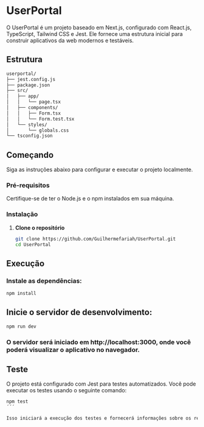 # UserPortal

O UserPortal é um projeto baseado em Next.js, configurado com React.js, TypeScript, Tailwind CSS e Jest. Ele fornece uma estrutura inicial para construir aplicativos da web modernos e testáveis.

## Estrutura
```sh
userportal/
├── jest.config.js
├── package.json
├── src/
│   ├── app/
│   │   └── page.tsx
│   ├── components/
│   │   ├── Form.tsx
│   │   └── Form.test.tsx
│   └── styles/
│       └── globals.css
└── tsconfig.json

```

## Começando

Siga as instruções abaixo para configurar e executar o projeto localmente.

### Pré-requisitos

Certifique-se de ter o 
Node.js e o npm instalados 
em sua máquina.

### Instalação

1. **Clone o repositório**
   ```bash
   git clone https://github.com/Guilhermefariah/UserPortal.git
   cd UserPortal
   ```

## Execução

### Instale as dependências:

```sh
npm install
```

## Inicie o servidor de desenvolvimento:

```sh
npm run dev
```

### O servidor será iniciado em http://localhost:3000, onde você poderá visualizar o aplicativo no navegador.

## Teste

O projeto está configurado com Jest para testes automatizados. Você pode executar os testes usando o seguinte comando:

```sh
npm test
´´´

Isso iniciará a execução dos testes e fornecerá informações sobre os resultados.

